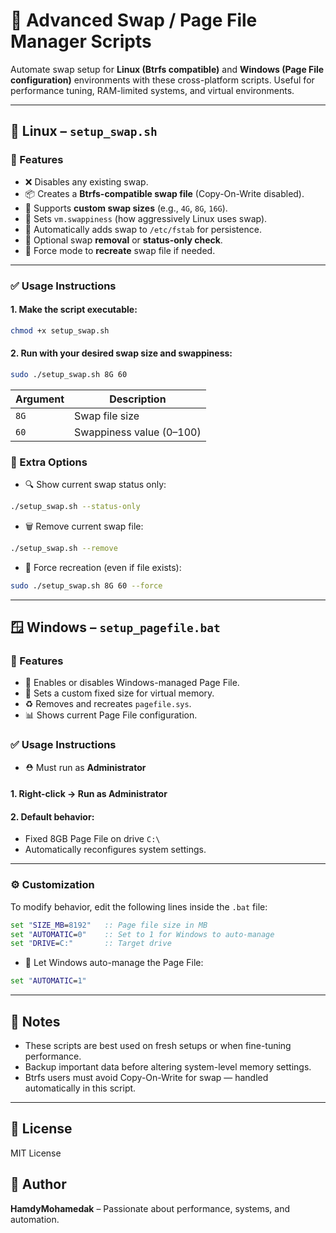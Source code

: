 # 🧠 Advanced Swap / Page File Manager Scripts

Automate swap setup for **Linux (Btrfs compatible)** and **Windows (Page File configuration)** environments with these cross-platform scripts. Useful for performance tuning, RAM-limited systems, and virtual environments.

---

## 🐧 Linux – `setup_swap.sh`

### 🔧 Features

* ❌ Disables any existing swap.
* 📦 Creates a **Btrfs-compatible swap file** (Copy-On-Write disabled).
* 📏 Supports **custom swap sizes** (e.g., `4G`, `8G`, `16G`).
* 🎯 Sets `vm.swappiness` (how aggressively Linux uses swap).
* 🔁 Automatically adds swap to `/etc/fstab` for persistence.
* 🧹 Optional swap **removal** or **status-only check**.
* 💪 Force mode to **recreate** swap file if needed.

---

### ✅ Usage Instructions

#### 1. Make the script executable:

```bash
chmod +x setup_swap.sh
```

#### 2. Run with your desired swap size and swappiness:

```bash
sudo ./setup_swap.sh 8G 60
```

| Argument | Description              |
| -------- | ------------------------ |
| `8G`     | Swap file size           |
| `60`     | Swappiness value (0–100) |

### 🤩 Extra Options

* 🔍 Show current swap status only:

```bash
./setup_swap.sh --status-only
```

* 🗑️ Remove current swap file:

```bash
./setup_swap.sh --remove
```

* 💪 Force recreation (even if file exists):

```bash
sudo ./setup_swap.sh 8G 60 --force
```

---

## 🪟 Windows – `setup_pagefile.bat`

### 🔧 Features

* 🧠 Enables or disables Windows-managed Page File.
* 🔧 Sets a custom fixed size for virtual memory.
* ♻️ Removes and recreates `pagefile.sys`.
* 📊 Shows current Page File configuration.

### ✅ Usage Instructions

* ⛑️ Must run as **Administrator**

#### 1. Right-click → Run as Administrator

#### 2. Default behavior:

* Fixed 8GB Page File on drive `C:\`
* Automatically reconfigures system settings.

---

### ⚙️ Customization

To modify behavior, edit the following lines inside the `.bat` file:

```bat
set "SIZE_MB=8192"   :: Page file size in MB
set "AUTOMATIC=0"    :: Set to 1 for Windows to auto-manage
set "DRIVE=C:"       :: Target drive
```

* 🧠 Let Windows auto-manage the Page File:

```bat
set "AUTOMATIC=1"
```

---

## 📌 Notes

* These scripts are best used on fresh setups or when fine-tuning performance.
* Backup important data before altering system-level memory settings.
* Btrfs users must avoid Copy-On-Write for swap — handled automatically in this script.

---

## 📄 License

MIT License

## 🤛️ Author

**HamdyMohamedak** – Passionate about performance, systems, and automation.
